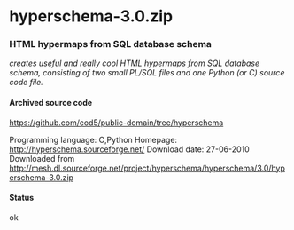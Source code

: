 # hyperschema-3.0.zip #

### HTML hypermaps from SQL database schema  ###

*creates useful and really cool HTML hypermaps from SQL database schema, consisting of two small PL/SQL files and one Python (or C) source code file.*

#### Archived source code ####
https://github.com/cod5/public-domain/tree/hyperschema

Programming language: C,Python
Homepage: http://hyperschema.sourceforge.net/
Download date: 27-06-2010
Downloaded from http://mesh.dl.sourceforge.net/project/hyperschema/hyperschema/3.0/hyperschema-3.0.zip

#### Status ####
ok

